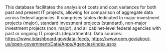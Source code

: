 This database facilitates the analysis of costs and cost variances for both past and present IT projects, allowing for comparison of aggregate data across federal agencies. It comprises tables dedicated to major investment projects (major), standard investment projects (standard), non-major investment projects (non_major), and all cabinet-level federal agencies with past or ongoing IT projects (departments). 
Data sources: https://www.itdashboard.gov/data-feeds, https://www.opm.gov/about-us/open-government/Data/Apps/Agencies/index.aspx
